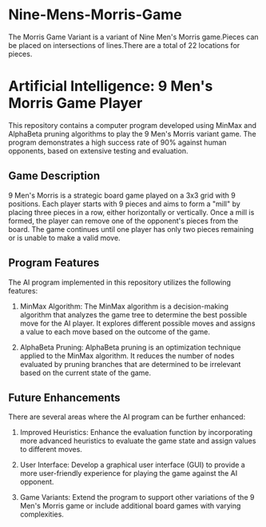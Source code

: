 # Nine-Mens-Morris-Game
The Morris Game Variant is a variant of Nine Men's Morris game.Pieces can be placed on intersections of lines.There are a total of 22 locations for pieces.
# Artificial Intelligence: 9 Men's Morris Game Player

This repository contains a computer program developed using MinMax and AlphaBeta pruning algorithms to play the 9 Men's Morris variant game. The program demonstrates a high success rate of 90% against human opponents, based on extensive testing and evaluation.

## Game Description

9 Men's Morris is a strategic board game played on a 3x3 grid with 9 positions. Each player starts with 9 pieces and aims to form a "mill" by placing three pieces in a row, either horizontally or vertically. Once a mill is formed, the player can remove one of the opponent's pieces from the board. The game continues until one player has only two pieces remaining or is unable to make a valid move.

## Program Features

The AI program implemented in this repository utilizes the following features:

1. MinMax Algorithm: The MinMax algorithm is a decision-making algorithm that analyzes the game tree to determine the best possible move for the AI player. It explores different possible moves and assigns a value to each move based on the outcome of the game.

2. AlphaBeta Pruning: AlphaBeta pruning is an optimization technique applied to the MinMax algorithm. It reduces the number of nodes evaluated by pruning branches that are determined to be irrelevant based on the current state of the game.



## Future Enhancements

There are several areas where the AI program can be further enhanced:

1. Improved Heuristics: Enhance the evaluation function by incorporating more advanced heuristics to evaluate the game state and assign values to different moves.

2. User Interface: Develop a graphical user interface (GUI) to provide a more user-friendly experience for playing the game against the AI opponent.

3. Game Variants: Extend the program to support other variations of the 9 Men's Morris game or include additional board games with varying complexities.


